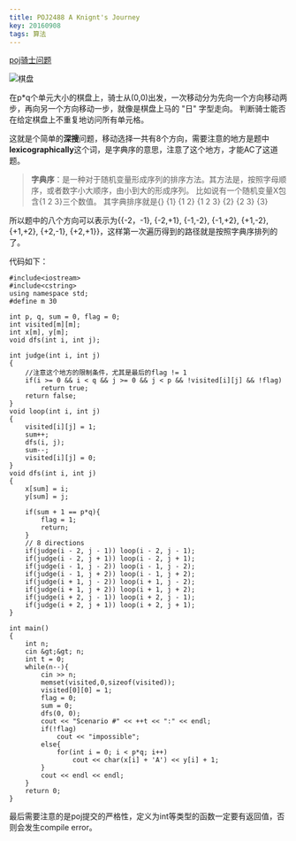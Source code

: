 ```yaml
---
title: POJ2488 A Knignt's Journey
key: 20160908
tags: 算法
---
```


[poj骑士问题](http://poj.org/problem?id=2488)

![棋盘](http://poj.org/images/2488_1.jpg)


<!--more-->


在p*q个单元大小的棋盘上，骑士从(0,0)出发，一次移动分为先向一个方向移动两步，再向另一个方向移动一步，就像是棋盘上马的 "日" 字型走向。
判断骑士能否在给定棋盘上不重复地访问所有单元格。

这就是个简单的**深搜**问题，移动选择一共有8个方向，需要注意的地方是题中**lexicographically**这个词，是字典序的意思，注意了这个地方，才能AC了这道题。

>**字典序**：是一种对于随机变量形成序列的排序方法。其方法是，按照字母顺序，或者数字小大顺序，由小到大的形成序列。
比如说有一个随机变量X包含{1 2 3}三个数值。
其字典排序就是{} {1} {1 2} {1 2 3} {2} {2 3} {3}

所以题中的八个方向可以表示为{{-2，-1}, {-2,+1}, {-1,-2}, {-1,+2}, {+1,-2}, {+1,+2}, {+2,-1}, {+2,+1}}，这样第一次遍历得到的路径就是按照字典序排列的了。

代码如下：

    #include<iostream>
    #include<cstring>
    using namespace std;
    #define m 30
    
    int p, q, sum = 0, flag = 0;
    int visited[m][m];
    int x[m], y[m];
    void dfs(int i, int j);
    
    int judge(int i, int j)
    {
        //注意这个地方的限制条件，尤其是最后的flag != 1
    	if(i >= 0 && i < q && j >= 0 && j < p && !visited[i][j] && !flag)
    	    return true;
    	return false;
    }
    void loop(int i, int j)
    {
    	visited[i][j] = 1;
    	sum++;
    	dfs(i, j);
    	sum--;
    	visited[i][j] = 0;
    }
    void dfs(int i, int j)
    {
    	x[sum] = i;
    	y[sum] = j;
    
    	if(sum + 1 == p*q){
    	    flag = 1;
            return;
    	}
    	// 8 directions
    	if(judge(i - 2, j - 1))	loop(i - 2, j - 1);
    	if(judge(i - 2, j + 1))	loop(i - 2, j + 1);
    	if(judge(i - 1, j - 2))	loop(i - 1, j - 2);
    	if(judge(i - 1, j + 2))	loop(i - 1, j + 2);
    	if(judge(i + 1, j - 2))	loop(i + 1, j - 2);
    	if(judge(i + 1, j + 2))	loop(i + 1, j + 2);
    	if(judge(i + 2, j - 1))	loop(i + 2, j - 1);
    	if(judge(i + 2, j + 1))	loop(i + 2, j + 1);
    }
    
    int main()
    {
    	int n;
    	cin &gt;&gt; n;
    	int t = 0;
    	while(n--){
    		cin >> n;
    		memset(visited,0,sizeof(visited)); 
    		visited[0][0] = 1;
    		flag = 0;
    		sum = 0;
    		dfs(0, 0);
    		cout << "Scenario #" << ++t << ":" << endl; 
    		if(!flag)
    			cout << "impossible";
    		else{
    		    for(int i = 0; i < p*q; i++) 
    			 	cout << char(x[i] + 'A') << y[i] + 1; 
    		}
    		cout << endl << endl;
    	}
    	return 0;
    }

最后需要注意的是poj提交的严格性，定义为int等类型的函数一定要有返回值，否则会发生compile error。
